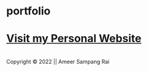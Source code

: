# portfolio

<h1><a href="ameersampangrai.com.np"> Visit my Personal Website</a></h1>
<br>
<footer>Copyright &copy; 2022 || Ameer Sampang Rai</footer>

